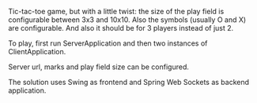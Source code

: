 Tic-tac-toe game, but with a little twist: the size of the play field is configurable between 3x3 and 10x10. 
Also the symbols (usually O and X) are configurable. 
And also it should be for 3 players instead of just 2.

To play, first run ServerApplication and then two instances of ClientApplication.

Server url, marks and play field size can be configured.

The solution uses Swing as frontend and Spring Web Sockets as backend application.